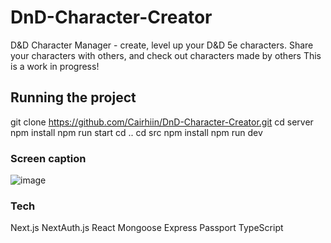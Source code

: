 # DnD-Character-Creator
D&amp;D Character Manager - create, level up your D&D 5e characters. 
Share your characters with others, and check out characters made by others
This is a work in progress!

## Running the project
git clone https://github.com/Cairhiin/DnD-Character-Creator.git
cd server
npm install
npm run start
cd ..
cd src
npm install
npm run dev

### Screen caption
![image](https://github.com/Cairhiin/DnD-Character-Creator/assets/21054780/9a9d464b-f460-4018-a463-d494b8049329)

### Tech
Next.js
NextAuth.js
React
Mongoose
Express
Passport
TypeScript
